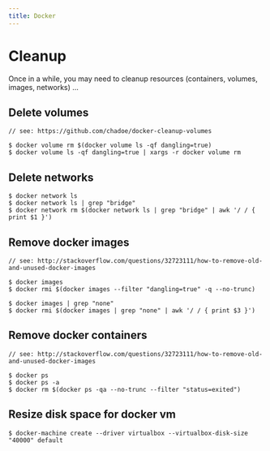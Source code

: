 ```yaml
---
title: Docker
---
```


# Cleanup

Once in a while, you may need to cleanup resources (containers, volumes, images, networks) ...
    
## Delete volumes
    
    // see: https://github.com/chadoe/docker-cleanup-volumes
    
    $ docker volume rm $(docker volume ls -qf dangling=true)
    $ docker volume ls -qf dangling=true | xargs -r docker volume rm
    
## Delete networks

    $ docker network ls  
    $ docker network ls | grep "bridge"   
    $ docker network rm $(docker network ls | grep "bridge" | awk '/ / { print $1 }')
    
## Remove docker images
    
    // see: http://stackoverflow.com/questions/32723111/how-to-remove-old-and-unused-docker-images
    
    $ docker images
    $ docker rmi $(docker images --filter "dangling=true" -q --no-trunc)
    
    $ docker images | grep "none"
    $ docker rmi $(docker images | grep "none" | awk '/ / { print $3 }')

## Remove docker containers

	// see: http://stackoverflow.com/questions/32723111/how-to-remove-old-and-unused-docker-images

	$ docker ps
	$ docker ps -a
	$ docker rm $(docker ps -qa --no-trunc --filter "status=exited")

## Resize disk space for docker vm

	$ docker-machine create --driver virtualbox --virtualbox-disk-size "40000" default